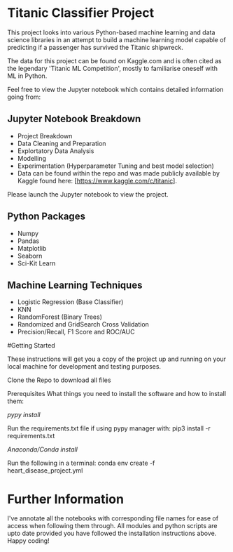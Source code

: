 # Titanic Classifier Project

This project looks into various Python-based machine learning and data science libraries in an attempt to build a machine learning model capable of predicting if a passenger has survived the Titanic shipwreck.

The data for this project can be found on Kaggle.com and is often cited as the legendary 'Titanic ML Competition', mostly to familiarise oneself with ML in Python. 

Feel free to view the Jupyter notebook which contains detailed information going from:

## Jupyter Notebook Breakdown

* Project Breakdown
* Data Cleaning and Preparation
* Explortatory Data Analysis
* Modelling
* Experimentation (Hyperparameter Tuning and best model selection)
* Data can be found within the repo and was made publicly available by Kaggle found here: [https://www.kaggle.com/c/titanic].

Please launch the Jupyter notebook to view the project.

## Python Packages

* Numpy
* Pandas
* Matplotlib
* Seaborn
* Sci-Kit Learn

## Machine Learning Techniques

* Logistic Regression (Base Classifier)
* KNN
* RandomForest (Binary Trees)
* Randomized and GridSearch Cross Validation
* Precision/Recall, F1 Score and ROC/AUC


#Getting Started

These instructions will get you a copy of the project up and running on your local machine for development and testing purposes.

Clone the Repo to download all files

Prerequisites
What things you need to install the software and how to install them:

*pypy install*

Run the requirements.txt file if using pypy manager with: pip3 install -r requirements.txt

*Anaconda/Conda install*

Run the following in a terminal: conda env create -f heart_disease_project.yml

# Further Information 

I've annotate all the notebooks with corresponding file names for ease of access when following them through. 
All modules and python scripts are upto date provided you have followed the installation instructions above. 
Happy coding! 
